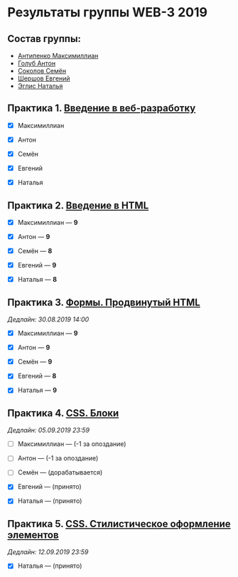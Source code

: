 # Результаты группы WEB-3 2019

## Состав группы:

* [Антипенко Максимиллиан](https://github.com/AdukarIT/AntipenkoMY)
* [Голуб Антон](https://github.com/AdukarIT/GolubAG)
* [Соколов Семён](https://github.com/AdukarIT/SokolovSA)
* [Шершов Евгений](https://github.com/AdukarIT/ShershovEV)
* [Эглис Наталья](https://github.com/AdukarIT/EhlisNG)


## Практика 1. [Введение в веб-разработку](task1.pdf)

- [x] Максимиллиан
- [x] Антон
- [x] Семён
- [x] Евгений
- [x] Наталья


## Практика 2. [Введение в HTML](HTML-bases.md)

- [x] Максимиллиан — **9**
- [x] Антон — **9**
- [x] Семён — **8**
- [x] Евгений — **9**
- [x] Наталья — **8**


## Практика 3. [Формы. Продвинутый HTML](HTML-advance.md)

*Дедлайн: 30.08.2019 14:00*

- [x] Максимиллиан — **9**
- [x] Антон — **9**
- [x] Семён — **9**
- [x] Евгений — **8**
- [x] Наталья — **9**


## Практика 4. [CSS. Блоки](CSS-blocks.md)

*Дедлайн: 05.09.2019 23:59*

- [ ] Максимиллиан — (-1 за опоздание)
- [ ] Антон — (-1 за опоздание)
- [ ] Семён — (дорабатывается)
- [x] Евгений — (принято)
- [x] Наталья — (принято)


## Практика 5. [CSS. Стилистическое оформление элементов](CSS-styles.md)

*Дедлайн: 12.09.2019 23:59*

- [x] Наталья — (принято)